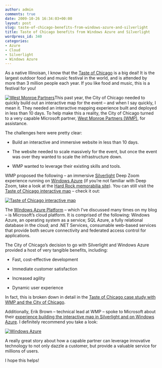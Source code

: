```yaml
---
author: admin
comments: true
date: 2009-10-26 16:34:03+00:00
layout: post
slug: taste-of-chicago-benefits-from-windows-azure-and-silverlight
title: Taste of Chicago benefits from Windows Azure and Silverlight
wordpress_id: 340
categories:
- Azure
- Cloud
- Silverlight
- Windows Azure
---
```


As a native Illinoisan, I know that the [Taste of Chicago](http://www.explorechicago.org/city/en/things_see_do/event_landing/special_events/mose/taste_of_chicago.html) is a big deal! It is the largest outdoor food and music festival in the world, and is attended by more than 3 million people each year. If you like food and music, this is a festival for you!

 

[![West Monroe Partners](https://wadewegner.blob.core.windows.net/wordpress/2009/10/image19.png)](http://www.westmonroepartners.com/)This past year, the City of Chicago needed to quickly build out an interactive map for the event – and when I say quickly, I mean it. They needed an interactive mapping experience built and deployed in less than 10 days. To help make this a reality, the City of Chicago turned to a very capable Microsoft partner, [West Monroe Partners (WMP)](http://www.westmonroepartners.com/), for assistance.

 

The challenges here were pretty clear:

 

  
  * Build an interactive and immersive website in less than 10 days.
   
  * The website needed to scale massively for the event, but once the event was over they wanted to scale the infrastructure down.
   
  * WMP wanted to leverage their existing skills and tools.
 

WMP proposed the following – an immersive [Silverlight](http://silverlight.net/) Deep Zoom experience running on [Windows Azure](http://www.windowsazure.com/) (if you’re not familiar with Deep Zoom, take a look at the [Hard Rock memorabilia site](http://memorabilia.hardrock.com/)). You can still visit the [Taste of Chicago interactive map](http://tasteofchicago09.cloudapp.net/) – check it out:

 

[![Taste of Chicago interactive map](https://wadewegner.blob.core.windows.net/wordpress/2009/10/image20.png)](http://tasteofchicago09.cloudapp.net/)

 

The [Windows Azure Platform](http://www.microsoft.com/windowsazure/) – which I’ve discussed many times on my blog – is Microsoft’s cloud platform. It is comprised of the following: Windows Azure, an operating system as a service; SQL Azure, a fully relational database in the cloud; and .NET Services, consumable web-based services that provide both secure connectivity and federated access control for applications.

 

The City of Chicago’s decision to go with Silverlight and Windows Azure provided a host of very tangible benefits, including:

 

  
  * Fast, cost-effective development
   
  * Immediate customer satisfaction
   
  * Increased agility
   
  * Dynamic user experience
 

In fact, this is broken down in detail in the [Taste of Chicago case study with WMP and the City of Chicago](http://www.microsoft.com/casestudies/Case_Study_Detail.aspx?casestudyid=4000004836).

 

Additionally, Erik Brown – technical lead at WMP – spoke to Microsoft about their [experience building the interactive map in Silverlight and on Windows Azure](http://channel9.msdn.com/posts/Abe+Pachikara/SI-WMT-Handles-Client-Need-in-10-Days-Using-Azure/Default.aspx?wa=wsignin1.0). I definitely recommend you take a look:

 

[![Windows Azure](https://wadewegner.blob.core.windows.net/wordpress/2009/10/image21.png)](http://channel9.msdn.com/posts/Abe+Pachikara/SI-WMT-Handles-Client-Need-in-10-Days-Using-Azure/Default.aspx?wa=wsignin1.0)

 

A really great story about how a capable partner can leverage innovative technology to not only dazzle a customer, but provide a valuable service for millions of users.

 

I hope this helps!
